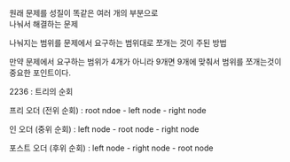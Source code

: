 원래 문제를 성질이 똑같은 여러 개의 부분으로 <br>
나눠서 해결하는 문제<br>

나눠지는 범위를 문제에서 요구하는 범위대로 쪼개는 것이 주된 방법<br>

만약 문제에서 요구하는 범위가 4개가 아니라 9개면 9개에 맞춰서 범위를 쪼개는것이 중요한 포인트이다.<br>

2236 : 트리의 순회

프리 오더 (전위 순회) : root ndoe - left node - right node

인 오더 (중위 순회) : left node - root node - right node

포스트 오더 (후위 순회) : left node - right node - root node

